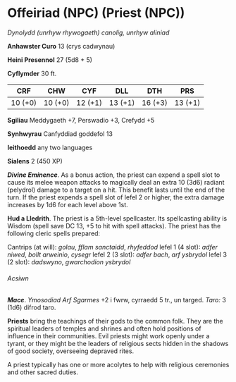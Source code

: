 # Offeiriad (NPC) (Priest (NPC))

*Dynolydd (unrhyw rhywogaeth) canolig, unrhyw aliniad*

**Anhawster Curo** 13 (crys cadwynau)

**Heini Presennol** 27 (5d8 + 5)

**Cyflymder** 30 ft.

| CRF     | CHW     | CYF     | DLL     | DTH     | PRS     |
|---------|---------|---------|---------|---------|---------|
| 10 (+0) | 10 (+0) | 12 (+1) | 13 (+1) | 16 (+3) | 13 (+1) |

**Sgiliau** Meddygaeth +7, Perswadio +3, Crefydd +5

**Synhwyrau** Canfyddiad goddefol 13

**Ieithoedd** any two languages

**Sialens** 2 (450 XP)

***Divine Eminence***. As a bonus action, the priest can expend a spell slot to cause its melee weapon attacks to magically deal an extra 10 (3d6) radiant (pelydrol) damage to a target on a hit. This benefit lasts until the end of the turn. If the priest expends a spell slot of lefel 2 or higher, the extra damage increases by 1d6 for each level above 1st.

**Hud a Lledrith**. The priest is a 5th-level spellcaster. Its spellcasting ability is Wisdom (spell save DC 13, +5 to hit with spell attacks). The priest has the following cleric spells prepared:

Cantrips (at will): *golau*, *fflam sanctaidd*, *rhyfeddod*
lefel 1 (4 slot): *adfer niwed*, *bollt arweinio*, *cysegr*
lefel 2 (3 slot): *adfer bach*, *arf ysbrydol*
lefel 3 (2 slot): *dadswyno*, *gwarchodion ysbrydol*

###### Acsiwn

***Mace***. *Ymosodiad Arf Sgarmes* +2 i fwrw, cyrraedd 5 tr., un targed. *Taro:* 3 (1d6) difrod taro.

**Priests** bring the teachings of their gods to the common folk. They are the spiritual leaders of temples and shrines and often hold positions of influence in their communities. Evil priests might work openly under a tyrant, or they might be the leaders of religious sects hidden in the shadows of good society, overseeing depraved rites.

A priest typically has one or more acolytes to help with religious ceremonies and other sacred duties.